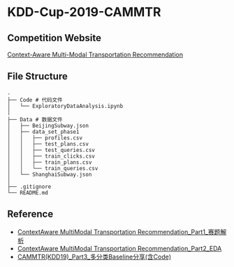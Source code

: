 # KDD-Cup-2019-CAMMTR

## Competition Website
[Context-Aware Multi-Modal Transportation Recommendation](https://dianshi.baidu.com/competition/29/rule)

## File Structure
```
.
├── Code # 代码文件
│   └── ExploratoryDataAnalysis.ipynb
│
├── Data # 数据文件
│   ├── BeijingSubway.json
│   ├── data_set_phase1
│   │   ├── profiles.csv
│   │   ├── test_plans.csv
│   │   ├── test_queries.csv
│   │   ├── train_clicks.csv
│   │   ├── train_plans.csv
│   │   └── train_queries.csv
│   └── ShanghaiSubway.json
│
├── .gitignore
└── README.md
```

## Reference
* [ContextAware MultiModal Transportation Recommendation_Part1_赛题解析](https://mp.weixin.qq.com/s/3Qgz-swaSVsqHU86B5mfOA)
* [ContextAware MultiModal Transportation Recommendation_Part2_EDA](https://mp.weixin.qq.com/s/rlp2c3k8Y7NC73SPoONAMQ)
* [CAMMTR(KDD19)_Part3_多分类Baseline分享(含Code)](https://mp.weixin.qq.com/s/CHLxzXo2dV6RY-JVam510w)